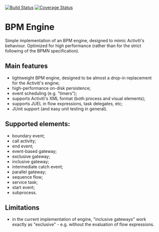 [![Build Status](https://travis-ci.org/ibodrov/bpm.svg?branch=master)](https://travis-ci.org/ibodrov/bpm)
[![Coverage Status](https://coveralls.io/repos/github/ibodrov/bpm/badge.svg?branch=master)](https://coveralls.io/github/ibodrov/bpm?branch=master)

BPM Engine
==

Simple implementation of an BPM engine, designed to mimic Activiti's behaviour. Optimized for high performance (rather than for the strict following of the BPMN specification).

Main features
--
- lightweight BPM engine, designed to be almost a drop-in replacement for the Activiti's engine;
- high-performance on-disk persistence;
- event scheduling (e.g. "timers");
- supports Activiti's XML format (both process and visual elements);
- supports JUEL in flow expressions, task delegates, etc;
- JUnit support (and easy unit testing in general).

Supported elements:
--
- boundary event;
- call activity;
- end event;
- event-based gateway;
- exclusive gateway;
- inclusive gateway;
- intermediate catch event;
- parallel gateway;
- sequence flow;
- service task;
- start event;
- subprocess.

Limitations
--
- in the current implementation of engine, "inclusive gateways" work exactly as "exclusive" - e.g. without the evaluation of flow expressions.
